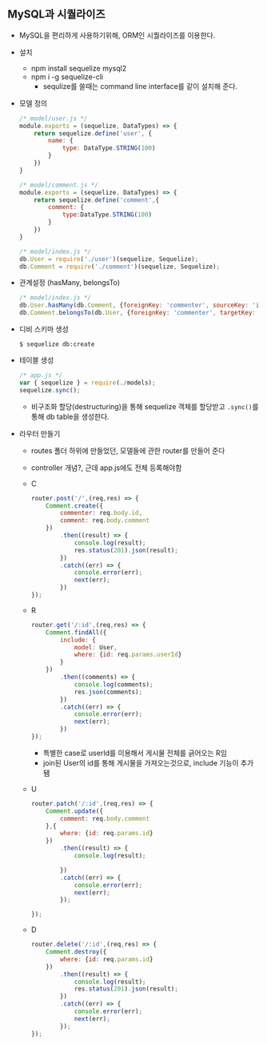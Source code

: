 ## MySQL과 시퀄라이즈

- MySQL을 편리하게 사용하기위해, ORM인 시퀄라이즈를 이용한다.

- 설치

  - npm install sequelize mysql2
  - npm i -g sequelize-cli
    - sequlize를 쓸때는 command line interface를 같이 설치해 준다.

- 모델 정의 

  ```javascript
  /* model/user.js */
  module.exports = (sequelize, DataTypes) => {
      return sequelize.define('user', {
          name: {
              type: DataType.STRING(100)
          }
      })
  }
  
  /* model/comment.js */
  module.exports = (sequelize, DataTypes) => {
      return sequelize.define('comment',{
          comment: {
              type:DataType.STRING(100)
          }
      })
  }
  
  /* model/index.js */
  db.User = require('./user')(sequelize, Sequelize);
  db.Comment = require('./comment')(sequelize, Sequelize);
  ```

- 관계설정 (hasMany, belongsTo)

  ```javascript
  /* model/index.js */
  db.User.hasMany(db.Comment, {foreignKey: 'commenter', sourceKey: 'id'});
  db.Comment.belongsTo(db.User, {foreignKey: 'commenter', targetKey: 'id'});
  ```

- 디비 스키마 생성

  ```shell
  $ sequelize db:create
  ```

- 테이블 생성

  ```javascript
  /* app.js */
  var { sequelize } = require(./models);
  sequelize.sync();
  ```

  - 비구조화 할당(destructuring)을 통해 sequelize 객체를 할당받고 `.sync()`를 통해 db table을 생성한다.

- 라우터 만들기

  - routes 폴더 하위에 만들었던, 모델들에 관한 router를 만들어 준다 

  - controller 개념?, 근데 app.js에도 전체 등록해야함

  - C

    ```javascript
    router.post('/',(req,res) => {
        Comment.create({
            commenter: req.body.id,
            comment: req.body.comment
        })
            .then((result) => {
                console.log(result);
                res.status(201).json(result);
            })
            .catch((err) => {
                console.error(err);
                next(err);
            })
    });
    ```

  - R

    ```javascript
    router.get('/:id',(req,res) => {
        Comment.findAll({
            include: {
                model: User,
                where: {id: req.params.userId}
            }
        })
            .then((comments) => {
                console.log(comments);
                res.json(comments);
            })
            .catch((err) => {
                console.error(err);
                next(err);
            })
    });
    ```

    - 특별한 case로 userId를 이용해서 게시물 전체를 긁어오는 R임
    - join된 User의 id를 통해 게시물을 가져오는것으로, include 기능이 추가됌

  - U

    ```javascript
    router.patch('/:id',(req,res) => {
        Comment.update({
            comment: req.body.comment
        },{
            where: {id: req.params.id}
        })
            .then((result) => {
                console.log(result);
    
            })
            .catch((err) => {
                console.error(err);
                next(err);
            });
    
    });
    ```

  - D

    ```javascript
    router.delete('/:id',(req,res) => {
        Comment.destroy({
            where: {id: req.params.id}
        })
            .then((result) => {
                console.log(result);
                res.status(201).json(result);
            })
            .catch((err) => {
                console.error(err);
                next(err);
            });
    });
    ```
